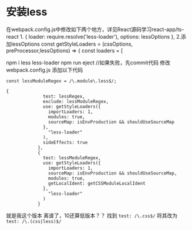 # 安装less
<!-- ts的那一版 -->
在webpack.config.js中修改如下两个地方，详见React源码学习react-app/ts-react
1.
      {
        loader: require.resolve('less-loader'),
        options: lessOptions
      },
2.添加lessOptions
       const getStyleLoaders = (cssOptions, preProcessor,lessOptions) => {
        const loaders = [
<!-- 高版本 -->
npm i less less-loader
npm run eject  //如果失败，先commit代码
修改webpack.config.js
添加以下代码

```const lessRegex = /\.less$/;
const lessModuleRegex = /\.module\.less$/;

{
              test: lessRegex,
              exclude: lessModuleRegex,
              use: getStyleLoaders({
                importLoaders: 1,
                modules: true,
                sourceMap: isEnvProduction && shouldUseSourceMap
              },
                "less-loader"
              ),
              sideEffects: true
            },
            {
              test: lessModuleRegex,
              use: getStyleLoaders({
                importLoaders: 1,
                sourceMap: isEnvProduction && shouldUseSourceMap,
                modules: true,
                getLocalIdent: getCSSModuleLocalIdent
              },
                "less-loader"
              )
            } 
```

<!-- 低版本 -->
就是我这个版本 离谱了，10还算低版本？？
找到 `test: /\.css$/` 将其改为  `test: /\.(css|less)$/`
